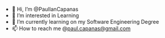 - 👋 Hi, I’m @PaulIanCapanas
- 👀 I’m interested in Learning
- 🌱 I’m currently learning on my Software Engineering Degree
- 📫 How to reach me @paul.capanas@gmail.com

<!---
PaulIanCapanas/PaulIanCapanas is a ✨ special ✨ repository because its `README.md` (this file) appears on your GitHub profile.
You can click the Preview link to take a look at your changes.
--->
